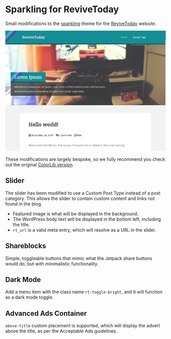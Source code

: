 # Sparkling for ReviveToday
Small modifications to the [sparkling][source] theme for the [ReviveToday][site] website.

![Theme preview](screenshot.png)

These modifications are largely bespoke, so we fully recommend you check out the original [ColorLib version][source].

## Slider
The slider has been modified to use a Custom Post Type instead of a post category. This allows the slider to contain custom content and
links not found in the blog.

* Featured image is what will be displayed in the background.
* The WordPress body text will be displayed in the bottom left, including the title.
* `rt_url` is a valid meta entry, which will resolve as a URL in the slider.

## Shareblocks
Simple, toggleable buttons that mimic what the Jetpack share buttons would do, but with minimalistic functionality.

## Dark Mode
Add a menu item with the class name `rt-toggle-bright`, and it will function as a dark mode toggle.

## Advanced Ads Container
`above-title` custom placement is supported, which will display the advert above the title, as per the Acceptable Ads guidelines.

[site]: https://revive.today
[source]: https://github.com/ColorlibHQ/Sparkling
